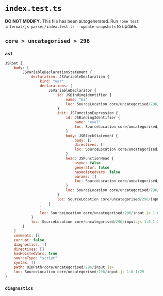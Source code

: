 # `index.test.ts`

**DO NOT MODIFY**. This file has been autogenerated. Run `rome test internal/js-parser/index.test.ts --update-snapshots` to update.

## `core > uncategorised > 296`

### `ast`

```javascript
JSRoot {
	body: [
		JSVariableDeclarationStatement {
			declaration: JSVariableDeclaration {
				kind: "var"
				declarations: [
					JSVariableDeclarator {
						id: JSBindingIdentifier {
							name: "hi"
							loc: SourceLocation core/uncategorised/296/input.js 1:4-1:6 (hi)
						}
						init: JSFunctionExpression {
							id: JSBindingIdentifier {
								name: "eval"
								loc: SourceLocation core/uncategorised/296/input.js 1:18-1:22 (eval)
							}
							body: JSBlockStatement {
								body: []
								directives: []
								loc: SourceLocation core/uncategorised/296/input.js 1:25-1:28
							}
							head: JSFunctionHead {
								async: false
								generator: false
								hasHoistedVars: false
								params: []
								loc: SourceLocation core/uncategorised/296/input.js 1:22-1:24
							}
							loc: SourceLocation core/uncategorised/296/input.js 1:9-1:28
						}
						loc: SourceLocation core/uncategorised/296/input.js 1:4-1:28
					}
				]
				loc: SourceLocation core/uncategorised/296/input.js 1:0-1:29
			}
			loc: SourceLocation core/uncategorised/296/input.js 1:0-1:29
		}
	]
	comments: []
	corrupt: false
	diagnostics: []
	directives: []
	hasHoistedVars: true
	sourceType: "script"
	syntax: []
	path: UIDPath<core/uncategorised/296/input.js>
	loc: SourceLocation core/uncategorised/296/input.js 1:0-1:29
}
```

### `diagnostics`

```

```
